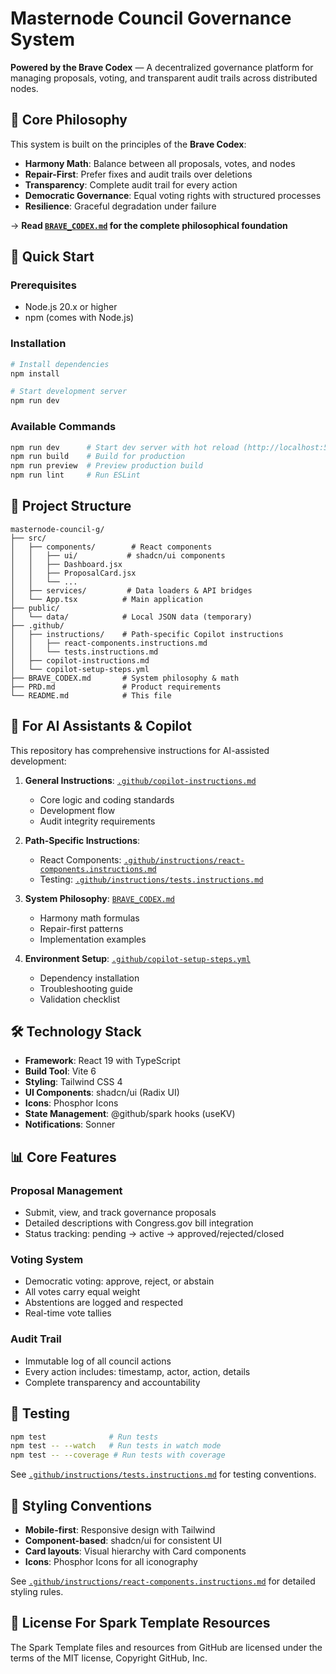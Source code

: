 # Masternode Council Governance System

**Powered by the Brave Codex** — A decentralized governance platform for managing proposals, voting, and transparent audit trails across distributed nodes.

## 🎯 Core Philosophy

This system is built on the principles of the **Brave Codex**:
- **Harmony Math**: Balance between all proposals, votes, and nodes
- **Repair-First**: Prefer fixes and audit trails over deletions
- **Transparency**: Complete audit trail for every action
- **Democratic Governance**: Equal voting rights with structured processes
- **Resilience**: Graceful degradation under failure

→ **Read [`BRAVE_CODEX.md`](./BRAVE_CODEX.md) for the complete philosophical foundation**

## 🚀 Quick Start

### Prerequisites
- Node.js 20.x or higher
- npm (comes with Node.js)

### Installation
```bash
# Install dependencies
npm install

# Start development server
npm run dev
```

### Available Commands
```bash
npm run dev      # Start dev server with hot reload (http://localhost:5173)
npm run build    # Build for production
npm run preview  # Preview production build
npm run lint     # Run ESLint
```

## 📁 Project Structure

```
masternode-council-g/
├── src/
│   ├── components/        # React components
│   │   ├── ui/           # shadcn/ui components
│   │   ├── Dashboard.jsx
│   │   ├── ProposalCard.jsx
│   │   └── ...
│   ├── services/         # Data loaders & API bridges
│   └── App.tsx          # Main application
├── public/
│   └── data/            # Local JSON data (temporary)
├── .github/
│   ├── instructions/    # Path-specific Copilot instructions
│   │   ├── react-components.instructions.md
│   │   └── tests.instructions.md
│   ├── copilot-instructions.md
│   └── copilot-setup-steps.yml
├── BRAVE_CODEX.md       # System philosophy & math
├── PRD.md               # Product requirements
└── README.md            # This file
```

## 🤖 For AI Assistants & Copilot

This repository has comprehensive instructions for AI-assisted development:

1. **General Instructions**: [`.github/copilot-instructions.md`](./.github/copilot-instructions.md)
   - Core logic and coding standards
   - Development flow
   - Audit integrity requirements

2. **Path-Specific Instructions**:
   - React Components: [`.github/instructions/react-components.instructions.md`](./.github/instructions/react-components.instructions.md)
   - Testing: [`.github/instructions/tests.instructions.md`](./.github/instructions/tests.instructions.md)

3. **System Philosophy**: [`BRAVE_CODEX.md`](./BRAVE_CODEX.md)
   - Harmony math formulas
   - Repair-first patterns
   - Implementation examples

4. **Environment Setup**: [`.github/copilot-setup-steps.yml`](./.github/copilot-setup-steps.yml)
   - Dependency installation
   - Troubleshooting guide
   - Validation checklist

## 🛠 Technology Stack

- **Framework**: React 19 with TypeScript
- **Build Tool**: Vite 6
- **Styling**: Tailwind CSS 4
- **UI Components**: shadcn/ui (Radix UI)
- **Icons**: Phosphor Icons
- **State Management**: @github/spark hooks (useKV)
- **Notifications**: Sonner

## 📊 Core Features

### Proposal Management
- Submit, view, and track governance proposals
- Detailed descriptions with Congress.gov bill integration
- Status tracking: pending → active → approved/rejected/closed

### Voting System
- Democratic voting: approve, reject, or abstain
- All votes carry equal weight
- Abstentions are logged and respected
- Real-time vote tallies

### Audit Trail
- Immutable log of all council actions
- Every action includes: timestamp, actor, action, details
- Complete transparency and accountability

## 🧪 Testing

```bash
npm test              # Run tests
npm test -- --watch   # Run tests in watch mode
npm test -- --coverage # Run tests with coverage
```

See [`.github/instructions/tests.instructions.md`](./.github/instructions/tests.instructions.md) for testing conventions.

## 🎨 Styling Conventions

- **Mobile-first**: Responsive design with Tailwind
- **Component-based**: shadcn/ui for consistent UI
- **Card layouts**: Visual hierarchy with Card components
- **Icons**: Phosphor Icons for all iconography

See [`.github/instructions/react-components.instructions.md`](./.github/instructions/react-components.instructions.md) for detailed styling rules.

## 📄 License For Spark Template Resources 

The Spark Template files and resources from GitHub are licensed under the terms of the MIT license, Copyright GitHub, Inc.

